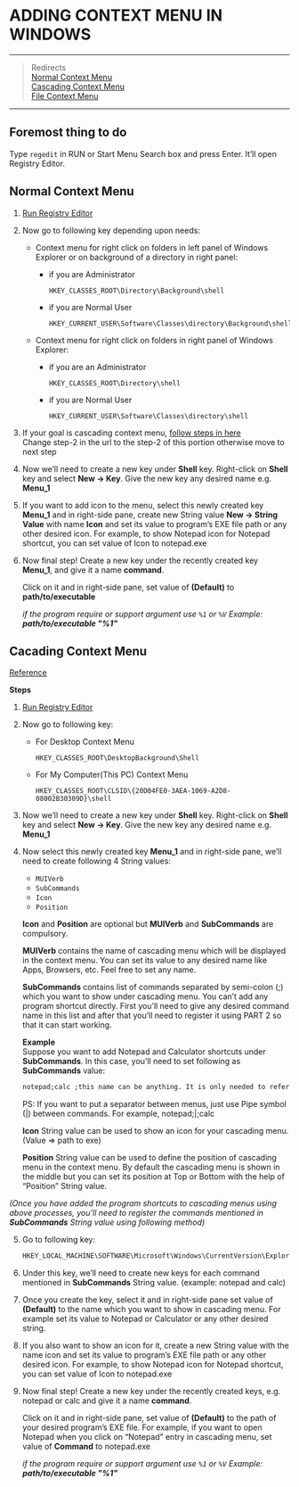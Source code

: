 # ADDING CONTEXT MENU IN WINDOWS
_________________
> Redirects  
> [Normal Context Menu](#normal-context-menu)  
> [Cascading Context Menu](#cascading-context-menu)  
> [File Context Menu](#file-context-menu)  
________________________________________________________
## Foremost thing to do
Type ````regedit```` in RUN or Start Menu Search box and press Enter. It’ll open Registry Editor.  

## Normal Context Menu
1. [Run Registry Editor](#foremost-thing-to-do)

2. Now go to following key depending upon needs:  
    * Context menu for right click on folders in left panel of Windows Explorer or on background of a directory in right panel: 
        * if you are Administrator  
            ````
            HKEY_CLASSES_ROOT\Directory\Background\shell
            ````

        * if you are Normal User  
            ````
            HKEY_CURRENT_USER\Software\Classes\directory\Background\shell
            ````
    * Context menu for right click on folders in right panel of Windows Explorer:
        * if you are an Administrator  
            ````
            HKEY_CLASSES_ROOT\Directory\shell
            ````

        * if you are Normal User  
            ````
            HKEY_CURRENT_USER\Software\Classes\directory\shell
            ````

3. If your goal is cascading context menu, [follow steps in here](#cacading-context-menu)  
Change step-2 in the url to the step-2 of this portion otherwise move to next step

4. Now we’ll need to create a new key under __Shell__ key. Right-click on __Shell__ key and select __New -> Key__. Give the new key any desired name e.g. __Menu_1__  

5. If you want to add icon to the menu, select this newly created key __Menu_1__ and in right-side pane, create new String value __New -> String Value__ with name __Icon__ and set its value to program’s EXE file path or any other desired icon. For example, to show Notepad icon for Notepad shortcut, you can set value of Icon to notepad.exe
6. Now final step! Create a new key under the recently created key __Menu_1__, and give it a name __command__.

    Click on it and in right-side pane, set value of __(Default)__ to __path/to/executable__
    
    _if the program require or support argument use `%1` or `%V` Example: __path/to/executable "%1"___

## Cacading Context Menu
[Reference](https://www.askvg.com/add-cascading-menus-for-your-favorite-programs-in-windows-7-desktop-context-menu/)  

__Steps__
1. [Run Registry Editor](#foremost-thing-to-do)

2. Now go to following key:  

    * For Desktop Context Menu  
        ````
        HKEY_CLASSES_ROOT\DesktopBackground\Shell
        ````
  
    * For My Computer(This PC) Context Menu  
        ````
        HKEY_CLASSES_ROOT\CLSID\{20D04FE0-3AEA-1069-A2D8-08002B30309D}\shell
        ````

3. Now we’ll need to create a new key under __Shell__ key. Right-click on __Shell__ key and select __New -> Key__. Give the new key any desired name e.g. __Menu_1__  

4. Now select this newly created key __Menu_1__ and in right-side pane, we’ll need to create following 4 String values:
    * `MUIVerb`
    * `SubCommands`
    * `Icon`
    * `Position`  

    __Icon__ and __Position__ are optional but __MUIVerb__ and __SubCommands__ are compulsory.

    __MUIVerb__ contains the name of cascading menu which will be displayed in the context menu. You can set its value to any desired name like Apps, Browsers, etc. Feel free to set any name.

    __SubCommands__ contains list of commands separated by semi-colon (;) which you want to show under cascading menu. You can’t add any program shortcut directly. First you’ll need to give any desired command name in this list and after that you’ll need to register it using PART 2 so that it can start working.
    
    __Example__  
    Suppose you want to add Notepad and Calculator shortcuts under __SubCommands__. In this case, you’ll need to set following as __SubCommands__ value:
    ````cmd
    notepad;calc ;this name can be anything. It is only needed to reference in latter phase
    ````
    PS: If you want to put a separator between menus, just use Pipe symbol (|) between commands. For example, notepad;|;calc
    
    __Icon__ String value can be used to show an icon for your cascading menu. (Value => path to exe)
    
    __Position__ String value can be used to define the position of cascading menu in the context menu. By default the cascading menu is shown in the middle but you can set its position at Top or Bottom with the help of “Position” String value.
    
_(Once you have added the program shortcuts to cascading menus using above processes, you’ll need to register the commands mentioned in __SubCommands__ String value using following method)_

5. Go to following key:  
    ````cmd
    HKEY_LOCAL_MACHINE\SOFTWARE\Microsoft\Windows\CurrentVersion\Explorer\CommandStore\Shell
    ````  
6. Under this key, we’ll need to create new keys for each command mentioned in __SubCommands__ String value. (example: notepad and calc)

7.  Once you create the key, select it and in right-side pane set value of __(Default)__ to the name which you want to show in cascading menu. For example set its value to Notepad or Calculator or any other desired string.

8. If you also want to show an icon for it, create a new String value with the name icon and set its value to program’s EXE file path or any other desired icon. For example, to show Notepad icon for Notepad shortcut, you can set value of Icon to notepad.exe

9. Now final step! Create a new key under the recently created keys, e.g. notepad or calc and give it a name __command__.

    Click on it and in right-side pane, set value of __(Default)__ to the path of your desired program’s EXE file. For example, if you want to open Notepad when you click on “Notepad” entry in cascading menu, set value of __Command__ to notepad.exe

    _if the program require or support argument use `%1` or `%V` Example: __path/to/executable "%1"___